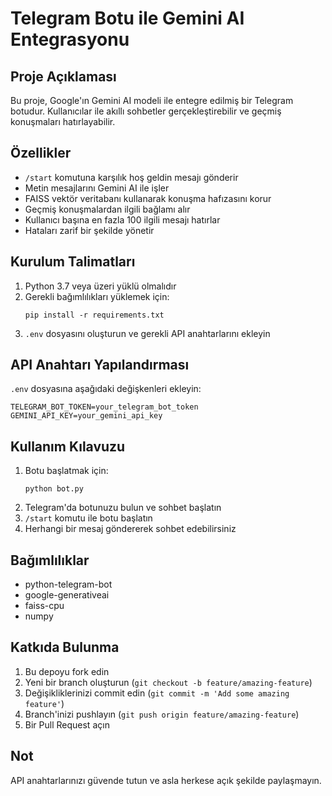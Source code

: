 # Telegram Botu ile Gemini AI Entegrasyonu

## Proje Açıklaması
Bu proje, Google'ın Gemini AI modeli ile entegre edilmiş bir Telegram botudur. Kullanıcılar ile akıllı sohbetler gerçekleştirebilir ve geçmiş konuşmaları hatırlayabilir.

## Özellikler
- `/start` komutuna karşılık hoş geldin mesajı gönderir
- Metin mesajlarını Gemini AI ile işler
- FAISS vektör veritabanı kullanarak konuşma hafızasını korur
- Geçmiş konuşmalardan ilgili bağlamı alır
- Kullanıcı başına en fazla 100 ilgili mesajı hatırlar
- Hataları zarif bir şekilde yönetir

## Kurulum Talimatları
1. Python 3.7 veya üzeri yüklü olmalıdır
2. Gerekli bağımlılıkları yüklemek için:
   ```
   pip install -r requirements.txt
   ```
3. `.env` dosyasını oluşturun ve gerekli API anahtarlarını ekleyin

## API Anahtarı Yapılandırması
`.env` dosyasına aşağıdaki değişkenleri ekleyin:
```
TELEGRAM_BOT_TOKEN=your_telegram_bot_token
GEMINI_API_KEY=your_gemini_api_key
```

## Kullanım Kılavuzu
1. Botu başlatmak için:
   ```
   python bot.py
   ```
2. Telegram'da botunuzu bulun ve sohbet başlatın
3. `/start` komutu ile botu başlatın
4. Herhangi bir mesaj göndererek sohbet edebilirsiniz

## Bağımlılıklar
- python-telegram-bot
- google-generativeai
- faiss-cpu
- numpy

## Katkıda Bulunma
1. Bu depoyu fork edin
2. Yeni bir branch oluşturun (`git checkout -b feature/amazing-feature`)
3. Değişikliklerinizi commit edin (`git commit -m 'Add some amazing feature'`)
4. Branch'inizi pushlayın (`git push origin feature/amazing-feature`)
5. Bir Pull Request açın

## Not
API anahtarlarınızı güvende tutun ve asla herkese açık şekilde paylaşmayın.